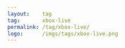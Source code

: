 ```yaml
---
layout:    tag
tag:       xbox-live
permalink: /tag/xbox-live/
logo:      /imgs/tags/xbox-live.png
---
```

